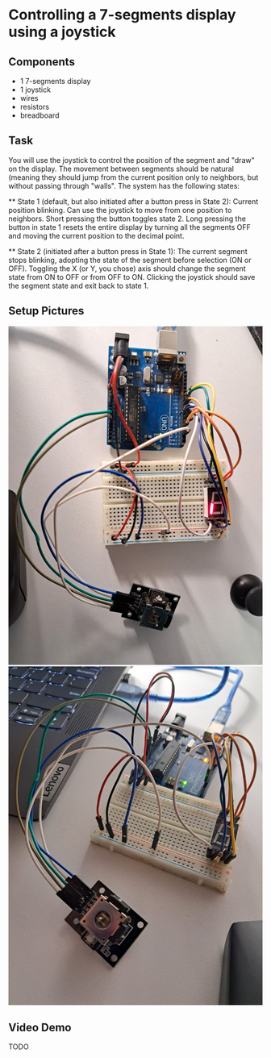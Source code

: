# Controlling a 7-segments display using a joystick #

## Components 

* 1 7-segments display
* 1 joystick
* wires
* resistors
* breadboard

## Task

You will use the joystick to control the position of the segment and "draw" on the display. The movement between segments should be natural (meaning they should jump from the current position
only to neighbors, but without passing through "walls". The system has the following states:

** State 1 (default, but also initiated after a button press in State 2): Current position blinking. Can use the joystick to move from one position to neighbors. Short pressing the button toggles state
2. Long pressing the button in state 1 resets the entire display by turning all the segments OFF and moving the current position to the decimal point.

** State 2 (initiated after a button press in State 1): The current segment stops blinking, adopting the state of the segment before selection (ON or OFF). Toggling the X (or Y, you chose) axis should
change the segment state from ON to OFF or from OFF to ON. Clicking the joystick should save the segment state and exit back to state 1.

## Setup Pictures
![alt text](https://github.com/ralucsandu/IntroductionToRobotics/blob/main/Homework3/setup-picture.jpeg?raw=true)
![alt text](https://github.com/ralucsandu/IntroductionToRobotics/blob/main/Homework3/setup-picture-2.jpeg?raw=true)

## Video Demo
TODO
